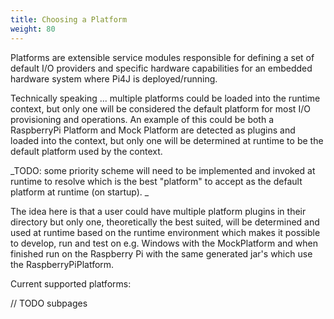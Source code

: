 ```yaml
---
title: Choosing a Platform
weight: 80
---
```


Platforms are extensible service modules responsible for defining a set of default I/O providers and specific hardware capabilities for an embedded hardware system where Pi4J is deployed/running.

Technically speaking ... multiple platforms could be loaded into the runtime context, but only one will be considered the default platform for most I/O provisioning and operations. An example of this could be both a RaspberryPi Platform and Mock Platform are detected as plugins and loaded into the context, but only one will be determined at runtime to be the default platform used by the context.  

_TODO: some priority scheme will need to be implemented and invoked at runtime to resolve which is the best "platform" to accept as the default platform at runtime (on startup). _

The idea here is that a user could have multiple platform plugins in their directory but only one, theoretically the best suited, will be determined and used at runtime based on the runtime environment which makes it possible to develop, run and test on e.g. Windows with the MockPlatform and when finished run on the Raspberry Pi with the same generated jar's which use the RaspberryPiPlatform.  

Current supported platforms:

// TODO subpages